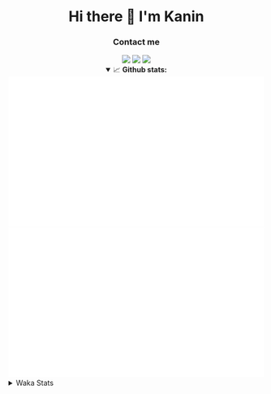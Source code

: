 <div align="center">
 <h1>Hi there 👋 I'm Kanin</h1>
 <h3>Contact me</h3>
 <a href="mailto:im@kanin.dev"><img src="https://img.shields.io/badge/gmail-%23D14836.svg?&style=for-the-badge&logo=gmail&logoColor=white"/></a>
 <a href="https://twitter.com/KaninDev"><img src="https://img.shields.io/badge/twitter-%231DA1F2.svg?&style=for-the-badge&logo=twitter&logoColor=white"/></a>
 <a href="https://www.linkedin.com/in/KaninDev"><img src="https://img.shields.io/badge/linkedin-%230077B5.svg?&style=for-the-badge&logo=linkedin&logoColor=white"/></a>
<details open>
  <summary>📈 <b>Github stats:</b></summary>
  <img src="https://github.com/Kanin/Kanin/blob/master/scripts/GitHubStats/generated/overview.svg"/>
  <img src="https://github.com/Kanin/Kanin/blob/master/scripts/GitHubStats/generated/languages.svg"/>
</details>
</div>

<details>
 <summary>Waka Stats</summary>

<!--START_SECTION:waka-->
![Profile Views](http://img.shields.io/badge/Profile%20Views-36-blue)

![Lines of code](https://img.shields.io/badge/From%20Hello%20World%20I%27ve%20Written-787514%20lines%20of%20code-blue)

**🐱 My Github Data** 

> 🏆 311 Contributions in the Year 2020
 > 
> 📦 6.9 kB Used in Github's Storage 
 > 
> 🚫 Not Opted to Hire
 > 
> 📜 7 Public Repositories
 > 
> 🔑 3 Private Repositories 

**I'm an Early 🐤** 

```text
🌞 Morning    87 commits     ██████░░░░░░░░░░░░░░░░░░░   24.58% 
🌆 Daytime    123 commits    ████████░░░░░░░░░░░░░░░░░   34.75% 
🌃 Evening    80 commits     █████░░░░░░░░░░░░░░░░░░░░   22.6% 
🌙 Night      64 commits     ████░░░░░░░░░░░░░░░░░░░░░   18.08%

```
📅 **I'm Most Productive on Sunday** 

```text
Monday       61 commits     ████░░░░░░░░░░░░░░░░░░░░░   17.23% 
Tuesday      44 commits     ███░░░░░░░░░░░░░░░░░░░░░░   12.43% 
Wednesday    51 commits     ███░░░░░░░░░░░░░░░░░░░░░░   14.41% 
Thursday     34 commits     ██░░░░░░░░░░░░░░░░░░░░░░░   9.6% 
Friday       43 commits     ███░░░░░░░░░░░░░░░░░░░░░░   12.15% 
Saturday     46 commits     ███░░░░░░░░░░░░░░░░░░░░░░   12.99% 
Sunday       75 commits     █████░░░░░░░░░░░░░░░░░░░░   21.19%

```


📊 **This Week I Spent My Time On** 

```text
⌚︎ Time Zone: America/New_York

💬 Programming Languages: 
SCSS                     10 hrs 10 mins      ██████████░░░░░░░░░░░░░░░   39.87% 
JSON                     6 hrs 24 mins       ██████░░░░░░░░░░░░░░░░░░░   25.09% 
Python                   4 hrs 56 mins       ████░░░░░░░░░░░░░░░░░░░░░   19.38% 
JavaScript               3 hrs 31 mins       ███░░░░░░░░░░░░░░░░░░░░░░   13.79% 
Log File                 7 mins              ░░░░░░░░░░░░░░░░░░░░░░░░░   0.49%

🔥 Editors: 
IntelliJ                 20 hrs 14 mins      ███████████████████░░░░░░   79.28% 
PyCharm                  5 hrs 17 mins       █████░░░░░░░░░░░░░░░░░░░░   20.72%

🐱‍💻 Projects: 
Discord-chat-replica     8 hrs 2 mins        ████████░░░░░░░░░░░░░░░░░   31.5% 
Kanin                    7 hrs 48 mins       ███████░░░░░░░░░░░░░░░░░░   30.57% 
Naila.py                 3 hrs 35 mins       ███░░░░░░░░░░░░░░░░░░░░░░   14.1% 
My Theme                 2 hrs 38 mins       ██░░░░░░░░░░░░░░░░░░░░░░░   10.37% 
dan                      1 hr 43 mins        █░░░░░░░░░░░░░░░░░░░░░░░░   6.74%

💻 Operating System: 
Linux                    20 hrs 23 mins      ████████████████████░░░░░   79.84% 
Windows                  5 hrs 8 mins        █████░░░░░░░░░░░░░░░░░░░░   20.16%

```

**I Mostly Code in Python** 

```text
Python                   17 repos            ███████████████████░░░░░░   77.27% 
JavaScript               2 repos             ██░░░░░░░░░░░░░░░░░░░░░░░   9.09% 
Kotlin                   1 repo              █░░░░░░░░░░░░░░░░░░░░░░░░   4.55% 
HTML                     1 repo              █░░░░░░░░░░░░░░░░░░░░░░░░   4.55% 
Java                     1 repo              █░░░░░░░░░░░░░░░░░░░░░░░░   4.55%

```


**Timeline**

![Chart not found](https://github.com/Kanin/Kanin/blob/master/charts/bar_graph.png) 


<!--END_SECTION:waka-->
</details>
